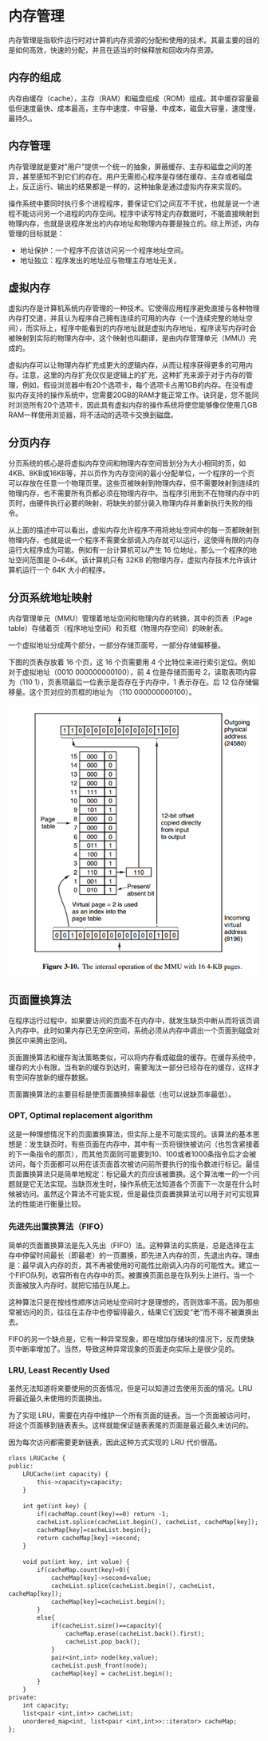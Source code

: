 <!--
 * @Author: your name
 * @Date: 2020-06-23 18:56:23
 * @LastEditTime: 2020-07-01 23:45:38
 * @LastEditors: Please set LastEditors
 * @Description: In User Settings Edit
 * @FilePath: \undefinedc:\Users\conan\Desktop\LongTime\StupidBirdFliesFirst\OperationSystem\MemoryManagement.md
--> 
# 内存管理
内存管理是指软件运行时对计算机内存资源的分配和使用的技术。其最主要的目的是如何高效，快速的分配，并且在适当的时候释放和回收内存资源。

## 内存的组成
内存由缓存（cache），主存（RAM）和磁盘组成（ROM）组成。其中缓存容量最低但速度最快、成本最高，主存中速度、中容量、中成本，磁盘大容量，速度慢，最持久。

## 内存管理
内存管理就是要对"用户"提供一个统一的抽象，屏蔽缓存、主存和磁盘之间的差异，甚至感知不到它们的存在。用户无需担心程序是存储在缓存、主存或者磁盘上，反正运行、输出的结果都是一样的，这种抽象是通过虚拟内存来实现的。

操作系统中要同时执行多个进程程序，要保证它们之间互不干扰，也就是说一个进程不能访问另一个进程的内存空间。程序中读写特定内存数据时，不能直接映射到物理内存，也就是说程序发出的内存地址和物理内存要是独立的。综上所述，内存管理的目标就是：
- 地址保护：一个程序不应该访问另一个程序地址空间。
- 地址独立：程序发出的地址应与物理主存地址无关。

## 虚拟内存
虚拟内存是计算机系统内存管理的一种技术。它使得应用程序避免直接与各种物理内存打交道，并且认为程序自己拥有连续的可用的内存（一个连续完整的地址空间），而实际上，程序中能看到的内存地址就是虚拟内存地址，程序读写内存时会被映射到实际的物理内存中，这个映射也叫翻译，是由内存管理单元（MMU）完成的。

虚拟内存可以让物理内存扩充成更大的逻辑内存，从而让程序获得更多的可用内存。注意，这里的内存扩充仅仅是逻辑上的扩充，这种扩充来源于对于内存的管理，例如，假设浏览器中有20个选项卡，每个选项卡占用1GB的内存。在没有虚拟内存支持的操作系统中，您需要20GB的RAM才能正常工作。诀窍是，您不能同时浏览所有20个选项卡，因此具有虚拟内存的操作系统将使您能够像仅使用几GB RAM一样使用浏览器，将不活动的选项卡交换到磁盘。

## 分页内存
分页系统的核心是将虚拟内存空间和物理内存空间皆划分为大小相同的页，如4KB、8KB或16KB等，并以页作为内存空间的最小分配单位，一个程序的一个页可以存放在任意一个物理页里。这些页被映射到物理内存，但不需要映射到连续的物理内存，也不需要所有页都必须在物理内存中。当程序引用到不在物理内存中的页时，由硬件执行必要的映射，将缺失的部分装入物理内存并重新执行失败的指令。

从上面的描述中可以看出，虚拟内存允许程序不用将地址空间中的每一页都映射到物理内存，也就是说一个程序不需要全部调入内存就可以运行，这使得有限的内存运行大程序成为可能。例如有一台计算机可以产生 16 位地址，那么一个程序的地址空间范围是 0~64K。该计算机只有 32KB 的物理内存，虚拟内存技术允许该计算机运行一个 64K 大小的程序。

## 分页系统地址映射
内存管理单元（MMU）管理着地址空间和物理内存的转换，其中的页表（Page table）存储着页（程序地址空间）和页框（物理内存空间）的映射表。

一个虚拟地址分成两个部分，一部分存储页面号，一部分存储偏移量。

下图的页表存放着 16 个页，这 16 个页需要用 4 个比特位来进行索引定位。例如对于虚拟地址（0010 000000000100），前 4 位是存储页面号 2，读取表项内容为（110 1），页表项最后一位表示是否存在于内存中，1 表示存在。后 12 位存储偏移量。这个页对应的页框的地址为 （110 000000000100）。

![](fenye.png)

## 页面置换算法
在程序运行过程中，如果要访问的页面不在内存中，就发生缺页中断从而将该页调入内存中。此时如果内存已无空闲空间，系统必须从内存中调出一个页面到磁盘对换区中来腾出空间。

页面置换算法和缓存淘汰策略类似，可以将内存看成磁盘的缓存。在缓存系统中，缓存的大小有限，当有新的缓存到达时，需要淘汰一部分已经存在的缓存，这样才有空间存放新的缓存数据。

页面置换算法的主要目标是使页面置换频率最低（也可以说缺页率最低）。

### OPT, Optimal replacement algorithm
这是一种理想情况下的页面置换算法，但实际上是不可能实现的。该算法的基本思想是：发生缺页时，有些页面在内存中，其中有一页将很快被访问（也包含紧接着的下一条指令的那页），而其他页面则可能要到10、100或者1000条指令后才会被访问，每个页面都可以用在该页面首次被访问前所要执行的指令数进行标记。最佳页面置换算法只是简单地规定：标记最大的页应该被置换。这个算法唯一的一个问题就是它无法实现。当缺页发生时，操作系统无法知道各个页面下一次是在什么时候被访问。虽然这个算法不可能实现，但是最佳页面置换算法可以用于对可实现算法的性能进行衡量比较。

### 先进先出置换算法（FIFO）
简单的页面置换算法是先入先出（FIFO）法。这种算法的实质是，总是选择在主存中停留时间最长（即最老）的一页置换，即先进入内存的页，先退出内存。理由是：最早调入内存的页，其不再被使用的可能性比刚调入内存的可能性大。建立一个FIFO队列，收容所有在内存中的页。被置换页面总是在队列头上进行。当一个页面被放入内存时，就把它插在队尾上。

这种算法只是在按线性顺序访问地址空间时才是理想的，否则效率不高。因为那些常被访问的页，往往在主存中也停留得最久，结果它们因变“老”而不得不被置换出去。

FIFO的另一个缺点是，它有一种异常现象，即在增加存储块的情况下，反而使缺页中断率增加了。当然，导致这种异常现象的页面走向实际上是很少见的。

### LRU, Least Recently Used
虽然无法知道将来要使用的页面情况，但是可以知道过去使用页面的情况。LRU 将最近最久未使用的页面换出。

为了实现 LRU，需要在内存中维护一个所有页面的链表。当一个页面被访问时，将这个页面移到链表表头。这样就能保证链表表尾的页面是最近最久未访问的。

因为每次访问都需要更新链表，因此这种方式实现的 LRU 代价很高。
```
class LRUCache {
public:
    LRUCache(int capacity) {
        this->capacity=capacity;
    }
    
    int get(int key) {
        if(cacheMap.count(key)==0) return -1;
        cacheList.splice(cacheList.begin(), cacheList, cacheMap[key]);
        cacheMap[key]=cacheList.begin();
        return cacheMap[key]->second;
    }
    
    void put(int key, int value) {
        if(cacheMap.count(key)>0){
            cacheMap[key]->second=value;
            cacheList.splice(cacheList.begin(), cacheList, cacheMap[key]);
            cacheMap[key]=cacheList.begin();
        }
        else{
            if(cacheList.size()==capacity){
                cacheMap.erase(cacheList.back().first);
                cacheList.pop_back();
            }
            pair<int,int> node(key,value);
            cacheList.push_front(node);
            cacheMap[key] = cacheList.begin();
        }
    }
private:
    int capacity;
    list<pair <int,int>> cacheList;
    unordered_map<int, list<pair <int,int>>::iterator> cacheMap;
};
```
